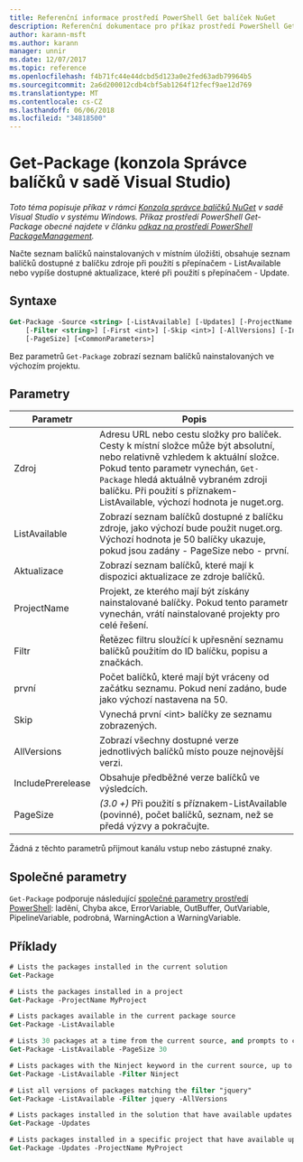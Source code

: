 ```yaml
---
title: Referenční informace prostředí PowerShell Get balíček NuGet
description: Referenční dokumentace pro příkaz prostředí PowerShell Get-balíčku v konzole Správce balíčků NuGet v sadě Visual Studio.
author: karann-msft
ms.author: karann
manager: unnir
ms.date: 12/07/2017
ms.topic: reference
ms.openlocfilehash: f4b71fc44e44dcbd5d123a0e2fed63adb79964b5
ms.sourcegitcommit: 2a6d200012cdb4cbf5ab1264f12fecf9ae12d769
ms.translationtype: MT
ms.contentlocale: cs-CZ
ms.lasthandoff: 06/06/2018
ms.locfileid: "34818500"
---
```

# <a name="get-package-package-manager-console-in-visual-studio"></a>Get-Package (konzola Správce balíčků v sadě Visual Studio)

*Toto téma popisuje příkaz v rámci [Konzola správce balíčků NuGet](package-manager-console.md) v sadě Visual Studio v systému Windows. Příkaz prostředí PowerShell Get-Package obecné najdete v článku [odkaz na prostředí PowerShell PackageManagement](/powershell/module/packagemanagement/?view=powershell-6).*

Načte seznam balíčků nainstalovaných v místním úložišti, obsahuje seznam balíčků dostupné z balíčku zdroje při použití s přepínačem - ListAvailable nebo vypíše dostupné aktualizace, které při použití s přepínačem - Update.

## <a name="syntax"></a>Syntaxe

```ps
Get-Package -Source <string> [-ListAvailable] [-Updates] [-ProjectName <string>]
    [-Filter <string>] [-First <int>] [-Skip <int>] [-AllVersions] [-IncludePrerelease]
    [-PageSize] [<CommonParameters>]
```

Bez parametrů `Get-Package` zobrazí seznam balíčků nainstalovaných ve výchozím projektu.

## <a name="parameters"></a>Parametry

| Parametr | Popis |
| --- | --- |
| Zdroj | Adresu URL nebo cestu složky pro balíček. Cesty k místní složce může být absolutní, nebo relativně vzhledem k aktuální složce. Pokud tento parametr vynechán, `Get-Package` hledá aktuálně vybraném zdroji balíčku. Při použití s příznakem-ListAvailable, výchozí hodnota je nuget.org. |
| ListAvailable | Zobrazí seznam balíčků dostupné z balíčku zdroje, jako výchozí bude použit nuget.org. Výchozí hodnota je 50 balíčky ukazuje, pokud jsou zadány - PageSize nebo - první. |
| Aktualizace | Zobrazí seznam balíčků, které mají k dispozici aktualizace ze zdroje balíčků. |
| ProjectName | Projekt, ze kterého mají být získány nainstalované balíčky. Pokud tento parametr vynechán, vrátí nainstalované projekty pro celé řešení. |
| Filtr | Řetězec filtru sloužící k upřesnění seznamu balíčků použitím do ID balíčku, popisu a značkách. |
| první | Počet balíčků, které mají být vráceny od začátku seznamu. Pokud není zadáno, bude jako výchozí nastavena na 50. |
| Skip | Vynechá první &lt;int&gt; balíčky ze seznamu zobrazených.  |
| AllVersions | Zobrazí všechny dostupné verze jednotlivých balíčků místo pouze nejnovější verzi. |
| IncludePrerelease | Obsahuje předběžné verze balíčků ve výsledcích. |
| PageSize | *(3.0 +)*  Při použití s příznakem-ListAvailable (povinné), počet balíčků, seznam, než se předá výzvy a pokračujte. |

Žádná z těchto parametrů přijmout kanálu vstup nebo zástupné znaky.

## <a name="common-parameters"></a>Společné parametry

`Get-Package` podporuje následující [společné parametry prostředí PowerShell](http://go.microsoft.com/fwlink/?LinkID=113216): ladění, Chyba akce, ErrorVariable, OutBuffer, OutVariable, PipelineVariable, podrobná, WarningAction a WarningVariable.

## <a name="examples"></a>Příklady

```ps
# Lists the packages installed in the current solution
Get-Package

# Lists the packages installed in a project
Get-Package -ProjectName MyProject

# Lists packages available in the current package source
Get-Package -ListAvailable

# Lists 30 packages at a time from the current source, and prompts to continue if more are available
Get-Package -ListAvailable -PageSize 30

# Lists packages with the Ninject keyword in the current source, up to 50
Get-Package -ListAvailable -Filter Ninject

# List all versions of packages matching the filter "jquery"
Get-Package -ListAvailable -Filter jquery -AllVersions

# Lists packages installed in the solution that have available updates
Get-Package -Updates

# Lists packages installed in a specific project that have available updates
Get-Package -Updates -ProjectName MyProject
```

